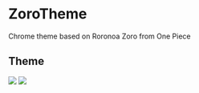 # ZoroTheme
Chrome theme based on Roronoa Zoro from One Piece

## Theme 

![](ZoroThemeSample/sample1.jpg)
![](ZoroThemeSample/sample2.jpg)
